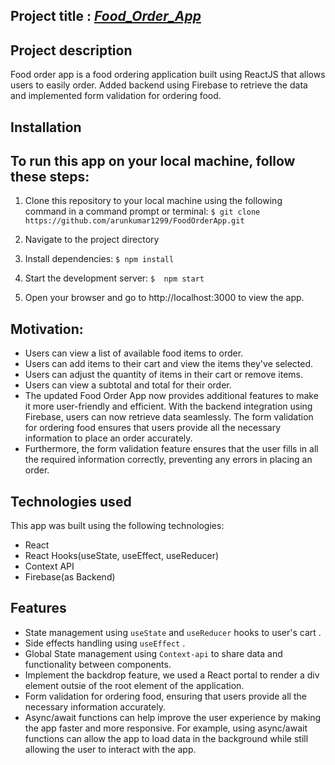 ## Project title :    <u><i>Food_Order_App</i></u>


## Project description

Food order app is a food ordering application built using ReactJS that allows users to easily order. 
Added backend using Firebase to retrieve the data and implemented form validation for ordering food.
## Installation
##   To run this app on your local machine, follow these steps:
 1.  Clone this repository to your local machine using the following command in a command prompt or terminal:
 `$ git clone https://github.com/arunkumar1299/FoodOrderApp.git`
 
 2.  Navigate to the project directory 
 3.  Install dependencies:
 `$ npm install`
 4.  Start the development server:
`$  npm start` 
5. Open your browser and go to http://localhost:3000 to view the app.

## Motivation:
- Users can view a list of available food items to order.
- Users can add items to their cart and view the items they've selected.
- Users can adjust the quantity of items in their cart or remove items.
- Users can view a subtotal and total for their order.
- The updated Food Order App now provides additional features to make it more user-friendly and efficient. With the backend integration using Firebase, users can now retrieve data seamlessly. The form validation for ordering food ensures that users provide all the necessary information to place an order accurately. 
- Furthermore, the form validation feature ensures that the user fills in all the required information correctly, preventing any errors in placing an order. 

 ## Technologies used 
 This app was built using the following technologies:
 - React
 - React Hooks(useState, useEffect, useReducer)
 - Context API
 - Firebase(as Backend)
 
 ## Features 
 - State management using `useState` and `useReducer` hooks to user's cart .
 - Side effects handling using `useEffect` .
 - Global State management using `Context-api` to share data and functionality between components.
 - Implement the backdrop feature, we used a React portal to render a div element outsie of the root element of the application.
 - Form validation for ordering food, ensuring that users provide all the necessary information accurately.
 - Async/await functions can help improve the user experience by making the app faster and more responsive. For example, using async/await functions can allow the app to load data in the background while still allowing the user to interact with the app.
